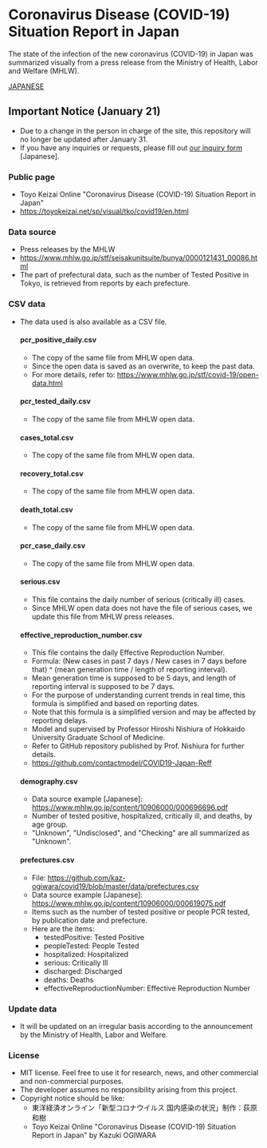 # Coronavirus Disease (COVID-19) Situation Report in Japan
The state of the infection of the new coronavirus (COVID-19) in Japan was summarized visually from a press release from the Ministry of Health, Labor and Welfare (MHLW).

[JAPANESE](https://github.com/kaz-ogiwara/covid19/blob/master/README.md)

## Important Notice (January 21)
- Due to a change in the person in charge of the site, this repository will no longer be updated after January 31.
- If you have any inquiries or requests, please fill out [our inquiry form](https://s.toyokeizai.net/apply.html?id=CONTACTUS) \[Japanese\].

### Public page
- Toyo Keizai Online "Coronavirus Disease (COVID-19) Situation Report in Japan"
- https://toyokeizai.net/sp/visual/tko/covid19/en.html

### Data source
- Press releases by the MHLW
- https://www.mhlw.go.jp/stf/seisakunitsuite/bunya/0000121431_00086.html
- The part of prefectural data, such as the number of Tested Positive in Tokyo, is retrieved from reports by each prefecture.

### CSV data
- The data used is also available as a CSV file.

   #### pcr_positive_daily.csv
   - The copy of the same file from MHLW open data.
   - Since the open data is saved as an overwrite, to keep the past data.
   - For more details, refer to: https://www.mhlw.go.jp/stf/covid-19/open-data.html

   #### pcr_tested_daily.csv
   - The copy of the same file from MHLW open data.

   #### cases_total.csv
   - The copy of the same file from MHLW open data.

   #### recovery_total.csv
   - The copy of the same file from MHLW open data.

   #### death_total.csv
   - The copy of the same file from MHLW open data.

   #### pcr_case_daily.csv
   - The copy of the same file from MHLW open data.

   #### serious.csv
   - This file contains the daily number of serious (critically ill) cases.
   - Since MHLW open data does not have the file of serious cases, we update this file from MHLW press releases.
   
   #### effective_reproduction_number.csv
   - This file contains the daily Effective Reproduction Number.
   - Formula: (New cases in past 7 days / New cases in 7 days before that) ^ (mean generation time / length of reporting interval).
   - Mean generation time is supposed to be 5 days, and length of reporting interval is supposed to be 7 days.
   - For the purpose of understanding current trends in real time, this formula is simplified and based on reporting dates.
   - Note that this formula is a simplified version and may be affected by reporting delays.
   - Model and supervised by Professor Hiroshi Nishiura of Hokkaido University Graduate School of Medicine.
   - Refer to GitHub repository published by Prof. Nishiura for further details.
   - https://github.com/contactmodel/COVID19-Japan-Reff

  #### demography.csv
  - Data source example [Japanese]: https://www.mhlw.go.jp/content/10906000/000696696.pdf
  - Number of tested positive, hospitalized, critically ill, and deaths, by age group.
  - "Unknown", "Undisclosed", and "Checking" are all summarized as "Unknown".

  #### prefectures.csv
  - File: https://github.com/kaz-ogiwara/covid19/blob/master/data/prefectures.csv
  - Data source example [Japanese]: https://www.mhlw.go.jp/content/10906000/000619075.pdf
  - Items such as the number of tested positive or people PCR tested, by publication date and prefecture.
  - Here are the items:
     - testedPositive: Tested Positive
     - peopleTested: People Tested
     - hospitalized: Hospitalized
     - serious: Critically Ill
     - discharged: Discharged
     - deaths: Deaths
     - effectiveReproductionNumber: Effective Reproduction Number
  
### Update data
- It will be updated on an irregular basis according to the announcement by the Ministry of Health, Labor and Welfare.

### License
- MIT license. Feel free to use it for research, news, and other commercial and non-commercial purposes.
- The developer assumes no responsibility arising from this project.
- Copyright notice should be like:
  - 東洋経済オンライン「新型コロナウイルス 国内感染の状況」制作：荻原和樹
  - Toyo Keizai Online "Coronavirus Disease (COVID-19) Situation Report in Japan" by Kazuki OGIWARA
